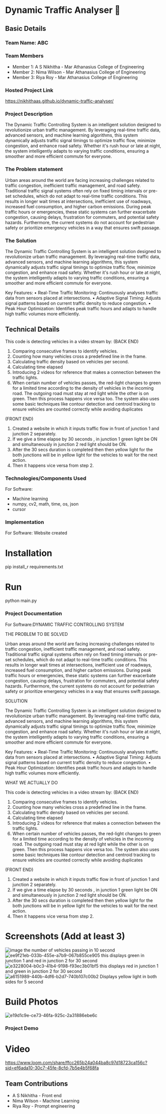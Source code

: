 # Dynamic Traffic Analyser 🎯


## Basic Details
### Team Name: ABC


### Team Members
- Member 1: A S Nikhitha - Mar Athanasius College of Engineering
- Member 2: Nima Wilson  - Mar Athanasius College of Engineering
- Member 3: Riya Roy     - Mar Athanasius College of Engineering

### Hosted Project Link
https://nikhithaas.github.io/dynamic-traffic-analyser/

### Project Description
The Dynamic Traffic Controlling System is an intelligent solution designed to revolutionize urban traffic management. By leveraging real-time traffic data, advanced sensors, and machine learning algorithms, this system dynamically adjusts traffic signal timings to optimize traffic flow, minimize congestion, and enhance road safety. Whether it's rush hour or late at night, the system intelligently adapts to varying traffic conditions, ensuring a smoother and more efficient commute for everyone.

### The Problem statement
Urban areas around the world are facing increasing challenges related to traffic congestion, inefficient traffic management, and road safety. Traditional traffic signal systems often rely on fixed timing intervals or pre-set schedules, which do not adapt to real-time traffic conditions. This results in longer wait times at intersections, inefficient use of roadways, increased fuel consumption, and higher carbon emissions. During peak traffic hours or emergencies, these static systems can further exacerbate congestion, causing delays, frustration for commuters, and potential safety hazards. Furthermore, the current systems do not account for pedestrian safety or prioritize emergency vehicles in a way that ensures swift passage.

### The Solution
The Dynamic Traffic Controlling System is an intelligent solution designed to revolutionize urban traffic management. By leveraging real-time traffic data, advanced sensors, and machine learning algorithms, this system dynamically adjusts traffic signal timings to optimize traffic flow, minimize congestion, and enhance road safety. Whether it's rush hour or late at night, the system intelligently adapts to varying traffic conditions, ensuring a smoother and more efficient commute for everyone.

Key Features:
•	Real-Time Traffic Monitoring: Continuously analyses traffic data from sensors placed at intersections.
•	Adaptive Signal Timing: Adjusts signal patterns based on current traffic density to reduce congestion.
•	Peak Hour Optimization: Identifies peak traffic hours and adapts to handle high traffic volumes more efficiently.

## Technical Details
This code is detecting vehicles in a video stream by:
(BACK END)
1.	Comparing consecutive frames to identify vehicles.
2.	Counting how many vehicles cross a predefined line in the frame.
3.	Calculating traffic density based on vehicles per second.
4.	Calculating time elapsed
5.	Introducing 2 videos for reference that makes a connection between the traffic lights.
6.	When certain number of vehicles passes, the red-light changes to green for a limited time according to the density of vehicles in the incoming road. The outgoing road must stay at red light while the other is on green. Then this process happens vice versa too.
The system also uses some basic techniques like contour detection and centroid tracking to ensure vehicles are counted correctly while avoiding duplicates

(FRONT END)
1)	Created a website in which it inputs traffic flow in front of junction 1 and junction 2 separately.
2)	If we give a time elapse by 30 seconds , in junction 1 green light be ON and simultaneously in junction 2 red light should be ON.
3)	After the 30 secs duration is completed then then yellow light for the both junctions will be in yellow light for the vehicles to wait for the next action.
4)	Then it happens vice versa from step 2.

### Technologies/Components Used
For Software:
- Machine learning
- numpy, cv2, math, time, os, json
- cursor

### Implementation
For Software:
Website created

# Installation
pip install_r requirements.txt

# Run
python main.py

### Project Documentation
For Software:DYNAMIC TRAFFIC CONTROLLING SYSTEM

THE PROBLEM TO BE SOLVED

Urban areas around the world are facing increasing challenges related to traffic congestion, inefficient traffic management, and road safety. Traditional traffic signal systems often rely on fixed timing intervals or pre-set schedules, which do not adapt to real-time traffic conditions. This results in longer wait times at intersections, inefficient use of roadways, increased fuel consumption, and higher carbon emissions. During peak traffic hours or emergencies, these static systems can further exacerbate congestion, causing delays, frustration for commuters, and potential safety hazards. Furthermore, the current systems do not account for pedestrian safety or prioritize emergency vehicles in a way that ensures swift passage.

SOLUTION

The Dynamic Traffic Controlling System is an intelligent solution designed to revolutionize urban traffic management. By leveraging real-time traffic data, advanced sensors, and machine learning algorithms, this system dynamically adjusts traffic signal timings to optimize traffic flow, minimize congestion, and enhance road safety. Whether it's rush hour or late at night, the system intelligently adapts to varying traffic conditions, ensuring a smoother and more efficient commute for everyone.

Key Features:
•	Real-Time Traffic Monitoring: Continuously analyses traffic data from sensors placed at intersections.
•	Adaptive Signal Timing: Adjusts signal patterns based on current traffic density to reduce congestion.
•	Peak Hour Optimization: Identifies peak traffic hours and adapts to handle high traffic volumes more efficiently.

WHAT WE ACTUALLY DO

This code is detecting vehicles in a video stream by:
(BACK END)
1.	Comparing consecutive frames to identify vehicles.
2.	Counting how many vehicles cross a predefined line in the frame.
3.	Calculating traffic density based on vehicles per second.
4.	Calculating time elapsed
5.	Introducing 2 videos for reference that makes a connection between the traffic lights.
6.	When certain number of vehicles passes, the red-light changes to green for a limited time according to the density of vehicles in the incoming road. The outgoing road must stay at red light while the other is on green. Then this process happens vice versa too.
The system also uses some basic techniques like contour detection and centroid tracking to ensure vehicles are counted correctly while avoiding duplicates

(FRONT END)
1)	Created a website in which it inputs traffic flow in front of junction 1 and junction 2 separately.
2)	If we give a time elapse by 30 seconds , in junction 1 green light be ON and simultaneously in junction 2 red light should be ON.
3)	After the 30 secs duration is completed then then yellow light for the both junctions will be in yellow light for the vehicles to wait for the next action.
4)	Then it happens vice versa from step 2.


# Screenshots (Add at least 3)

![image](https://github.com/user-attachments/assets/60f804c8-13d6-48b8-aaf7-38f71e8d7853)
the number of vehicles passing in 10 second
![ee9f21eb-033b-455e-a7b9-067b855ce905](https://github.com/user-attachments/assets/a6b542b9-9698-4b6a-b52e-a19635d6728d)
this displays green in junction 1 and red in junction 2 for 30 second
![e3228004-b0c3-41b4-9198-f93ec3b01bf5](https://github.com/user-attachments/assets/2fe2d855-b7f5-4d86-ba39-cb642d44a3b1)
this displays red in junction 1 and green in junction 2 for 30 second
![a6151989-440b-4df6-b2d7-740b107c00b2](https://github.com/user-attachments/assets/f60d3f5c-f94b-47a1-b35d-b0ff08fd02f2)
Displays yellow light in both sides for 5 second


# Build Photos
![e19d1c9e-ce73-46fa-925c-2a31886ebe6c](https://github.com/user-attachments/assets/21a0dba3-dba4-432d-b75f-3130daa902e8)


### Project Demo
# Video
https://www.loom.com/share/ffcc265b24a044ba8c97d18723ca156c?sid=ef6ada10-30c7-45fe-8cfd-7b5e4b5f68fa

## Team Contributions
- A S Nikhitha - Front end
- Nima Wilson  - Machine Learning
- Riya Roy     - Prompt engineering

